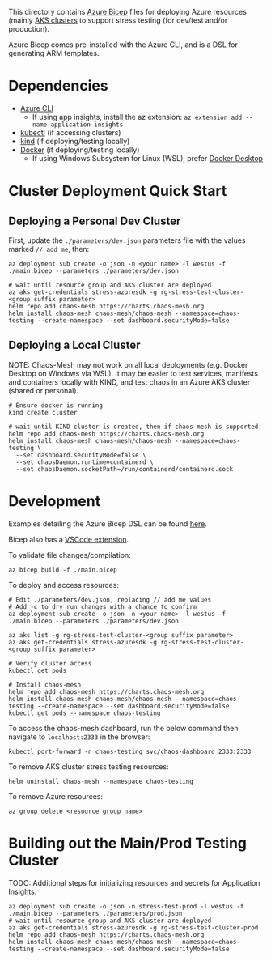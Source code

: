 This directory contains [Azure Bicep](https://docs.microsoft.com/en-us/azure/azure-resource-manager/bicep/overview)
files for deploying Azure resources (mainly [AKS clusters](https://azure.microsoft.com/en-us/services/kubernetes-service/)
to support stress testing (for dev/test and/or production).

Azure Bicep comes pre-installed with the Azure CLI, and is a DSL for generating ARM templates.

# Dependencies

- [Azure CLI](https://docs.microsoft.com/en-us/cli/azure/install-azure-cli)
    - If using app insights, install the az extension: `az extension add --name application-insights`
- [kubectl](https://kubernetes.io/docs/tasks/tools/#kubectl) (if accessing clusters)
- [kind](https://github.com/kubernetes-sigs/kind/releases) (if deploying/testing locally)
- [Docker](https://docs.docker.com/get-docker/) (if deploying/testing locally)
    - If using Windows Subsystem for Linux (WSL), prefer [Docker Desktop](https://docs.docker.com/docker-for-windows/wsl/)

# Cluster Deployment Quick Start

## Deploying a Personal Dev Cluster

First, update the `./parameters/dev.json` parameters file with the values marked `// add me`, then:

```
az deployment sub create -o json -n <your name> -l westus -f ./main.bicep --parameters ./parameters/dev.json

# wait until resource group and AKS cluster are deployed
az aks get-credentials stress-azuresdk -g rg-stress-test-cluster-<group suffix parameter>
helm repo add chaos-mesh https://charts.chaos-mesh.org
helm install chaos-mesh chaos-mesh/chaos-mesh --namespace=chaos-testing --create-namespace --set dashboard.securityMode=false
```

## Deploying a Local Cluster

NOTE: Chaos-Mesh may not work on all local deployments (e.g. Docker Desktop on Windows via WSL).
It may be easier to test services, manifests and containers locally with KIND, and test chaos
in an Azure AKS cluster (shared or personal).

```
# Ensure docker is running
kind create cluster

# wait until KIND cluster is created, then if chaos mesh is supported:
helm repo add chaos-mesh https://charts.chaos-mesh.org
helm install chaos-mesh chaos-mesh/chaos-mesh --namespace=chaos-testing \
  --set dashboard.securityMode=false \
  --set chaosDaemon.runtime=containerd \
  --set chaosDaemon.socketPath=/run/containerd/containerd.sock
```

# Development

Examples detailing the Azure Bicep DSL can be found [here](https://github.com/Azure/bicep/tree/main/docs/examples).

Bicep also has a [VSCode extension](https://marketplace.visualstudio.com/items?itemName=ms-azuretools.vscode-bicep).

To validate file changes/compilation:

```
az bicep build -f ./main.bicep
```

To deploy and access resources:

```
# Edit ./parameters/dev.json, replacing // add me values
# Add -c to dry run changes with a chance to confirm
az deployment sub create -o json -n <your name> -l westus -f ./main.bicep --parameters ./parameters/dev.json

az aks list -g rg-stress-test-cluster-<group suffix parameter>
az aks get-credentials stress-azuresdk -g rg-stress-test-cluster-<group suffix parameter>

# Verify cluster access
kubectl get pods

# Install chaos-mesh
helm repo add chaos-mesh https://charts.chaos-mesh.org
helm install chaos-mesh chaos-mesh/chaos-mesh --namespace=chaos-testing --create-namespace --set dashboard.securityMode=false
kubectl get pods --namespace chaos-testing
```

To access the chaos-mesh dashboard, run the below command then navigate to `localhost:2333` in the browser:

```
kubectl port-forward -n chaos-testing svc/chaos-dashboard 2333:2333
```

To remove AKS cluster stress testing resources:

```
helm uninstall chaos-mesh --namespace chaos-testing
```

To remove Azure resources:

```
az group delete <resource group name>
```

# Building out the Main/Prod Testing Cluster

TODO: Additional steps for initializing resources and secrets for Application Insights.

```
az deployment sub create -o json -n stress-test-prod -l westus -f ./main.bicep --parameters ./parameters/prod.json
# wait until resource group and AKS cluster are deployed
az aks get-credentials stress-azuresdk -g rg-stress-test-cluster-prod
helm repo add chaos-mesh https://charts.chaos-mesh.org
helm install chaos-mesh chaos-mesh/chaos-mesh --namespace=chaos-testing --create-namespace --set dashboard.securityMode=false
```
